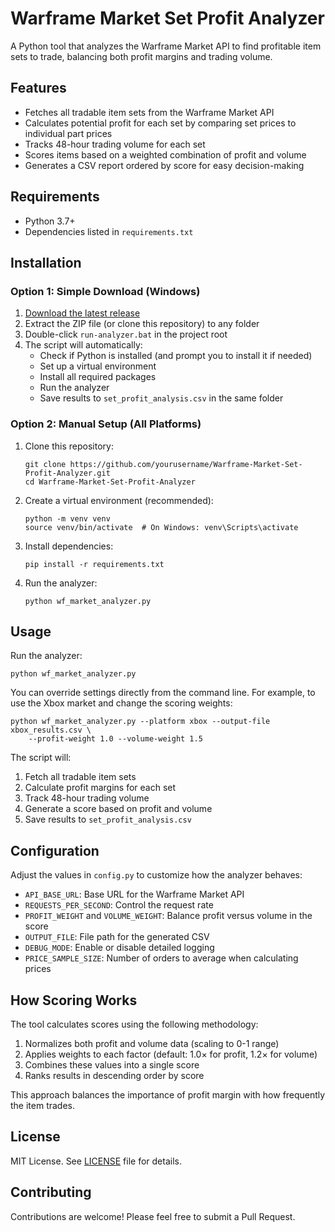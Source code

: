# Warframe Market Set Profit Analyzer

A Python tool that analyzes the Warframe Market API to find profitable item sets to trade, balancing both profit margins and trading volume.

## Features

- Fetches all tradable item sets from the Warframe Market API
- Calculates potential profit for each set by comparing set prices to individual part prices
- Tracks 48-hour trading volume for each set
- Scores items based on a weighted combination of profit and volume
- Generates a CSV report ordered by score for easy decision-making

## Requirements

- Python 3.7+
- Dependencies listed in `requirements.txt`

## Installation

### Option 1: Simple Download (Windows)

1. [Download the latest release](https://github.com/Engusseus/Warframe-Market-Set-Profit-Analyzer/releases/tag/v0.1.0) 
2. Extract the ZIP file (or clone this repository) to any folder
3. Double-click `run-analyzer.bat` in the project root
4. The script will automatically:
   - Check if Python is installed (and prompt you to install it if needed)
   - Set up a virtual environment
   - Install all required packages
   - Run the analyzer
   - Save results to `set_profit_analysis.csv` in the same folder

### Option 2: Manual Setup (All Platforms)

1. Clone this repository:
   ```
   git clone https://github.com/yourusername/Warframe-Market-Set-Profit-Analyzer.git
   cd Warframe-Market-Set-Profit-Analyzer
   ```

2. Create a virtual environment (recommended):
   ```
   python -m venv venv
   source venv/bin/activate  # On Windows: venv\Scripts\activate
   ```

3. Install dependencies:
   ```
   pip install -r requirements.txt
   ```

4. Run the analyzer:
   ```
   python wf_market_analyzer.py
   ```

## Usage

Run the analyzer:

```
python wf_market_analyzer.py
```

You can override settings directly from the command line. For example, to use
the Xbox market and change the scoring weights:

```
python wf_market_analyzer.py --platform xbox --output-file xbox_results.csv \
    --profit-weight 1.0 --volume-weight 1.5
```

The script will:
1. Fetch all tradable item sets
2. Calculate profit margins for each set
3. Track 48-hour trading volume
4. Generate a score based on profit and volume
5. Save results to `set_profit_analysis.csv`

## Configuration

Adjust the values in `config.py` to customize how the analyzer behaves:

- `API_BASE_URL`: Base URL for the Warframe Market API
- `REQUESTS_PER_SECOND`: Control the request rate
- `PROFIT_WEIGHT` and `VOLUME_WEIGHT`: Balance profit versus volume in the score
- `OUTPUT_FILE`: File path for the generated CSV
- `DEBUG_MODE`: Enable or disable detailed logging
- `PRICE_SAMPLE_SIZE`: Number of orders to average when calculating prices

## How Scoring Works

The tool calculates scores using the following methodology:

1. Normalizes both profit and volume data (scaling to 0-1 range)
2. Applies weights to each factor (default: 1.0× for profit, 1.2× for volume)
3. Combines these values into a single score
4. Ranks results in descending order by score

This approach balances the importance of profit margin with how frequently the item trades.

## License

MIT License. See [LICENSE](LICENSE) file for details.

## Contributing

Contributions are welcome! Please feel free to submit a Pull Request.
